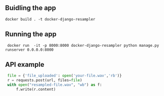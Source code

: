 ## Buidling the app
```
docker build . -t docker-django-resampler
```

## Running the app
```
 docker run  -it -p 8000:8000 docker-django-resampler python manage.py runserver 0.0.0.0:8000
```

## API example
```python
 file = {'file_uploaded': open('your-file.wav','rb')}
 r = requests.post(url, files=file)
 with open("resampled-file.wav", "wb") as f:
     f.write(r.content)
```